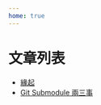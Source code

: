 ```yaml
---
home: true
---
```


# 文章列表

- [緣起](/posts/2017-10-13-first-post.md)
- [Git Submodule 兩三事](/posts/2017-12-11-git-submodule.md)
